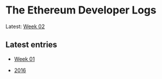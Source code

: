 # The Ethereum Developer Logs

Latest: [Week 02](https://github.com/ethereum/diary/tree/master/entries/2017/2.md)

## Latest entries

* [Week 01](https://github.com/ethereum/diary/tree/master/entries/2017/1.md)

* [2016](https://github.com/ethereum/diary/tree/master/entries/2016)
